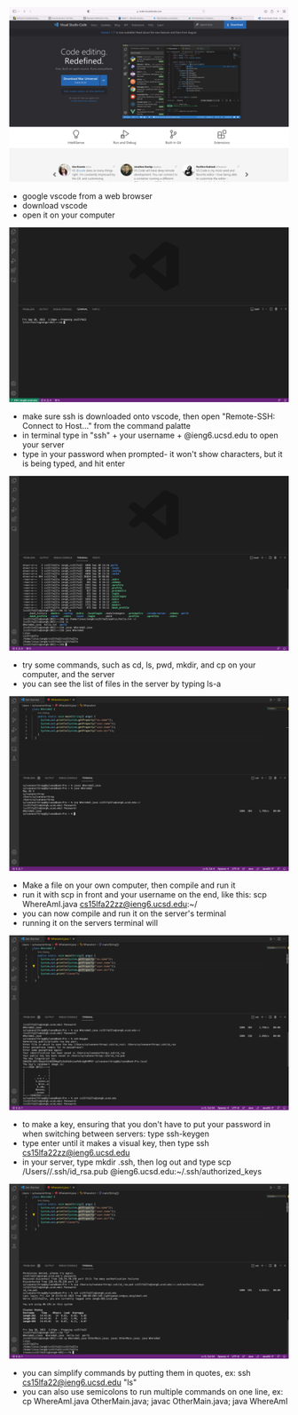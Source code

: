 ![Image](./image1.png)
* google vscode from a web browser
* download vscode
* open it on your computer

![Image](./image2.png)
* make sure ssh is downloaded onto vscode, then open "Remote-SSH: Connect to Host..." from the command palatte
* in terminal type in "ssh" + your username + @ieng6.ucsd.edu to open your server
* type in your password when prompted- it won't show characters, but it is being typed, and hit enter

![Image](./image3.png)
* try some commands, such as cd, ls, pwd, mkdir, and cp on your computer, and the server
* you can see the list of files in the server by typing ls-a

![Image](./image4.png)
* Make a file on your own computer, then compile and run it
* run it with scp in front and your username on the end, like this: scp WhereAmI.java cs15lfa22zz@ieng6.ucsd.edu:~/
* you can now compile and run it on the server's terminal
* running it on the servers terminal will 

![Image](./image5.png)
* to make a key, ensuring that you don't have to put your password in when switching between servers: type ssh-keygen
* type enter until it makes a visual key, then type ssh cs15lfa22zz@ieng6.ucsd.edu
* in your server, type mkdir .ssh, then log out and type scp /Users/<personal username>/.ssh/id_rsa.pub <ucsd username>@ieng6.ucsd.edu:~/.ssh/authorized_keys
  
![Image](./image6.png)
* you can simplify commands by putting them in quotes, ex: ssh cs15lfa22@ieng6.ucsd.edu "ls"
* you can also use semicolons to run multiple commands on one line, ex: cp WhereAmI.java OtherMain.java; javac OtherMain.java; java WhereAmI
